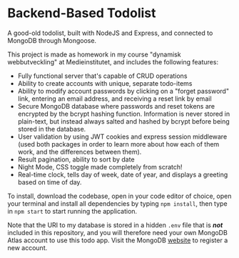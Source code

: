 # Backend-Based Todolist
A good-old todolist, built with NodeJS and Express, and connected to MongoDB through Mongoose.

This project is made as homework in my course "dynamisk webbutveckling" at Medieinstitutet, and includes the following features:

 - Fully functional server that's capable of CRUD operations
 - Ability to create accounts with unique, separate todo-items
 - Ability to modify account passwords by clicking on a "forget password" link, entering an email address, and receiving a reset link by email
- Secure MongoDB database where passwords and reset tokens are encrypted by the bcrypt hashing function. Information is never stored in plain-text, but instead always salted and hashed by bcrypt before being stored in the database.
- User validation by using JWT cookies and express session middleware (used both packages in order to learn more about how each of them work, and the differences between them).
 - Result pagination, ability to sort by date
 - Night Mode, CSS toggle made completely from scratch!
 - Real-time clock, tells day of week, date of year, and displays a greeting based on time of day.

To install, download the codebase, open in your code editor of choice, open your terminal and install all dependencies by typing `npm install`, then type in `npm start` to start running the application. 

Note that the URI to my database is stored in a hidden `.env` file that is ***not*** included in this repository, and you will therefore need your own MongoDB Atlas account to use this todo app. Visit the MongoDB [website](https://www.mongodb.com/cloud/atlas) to register a new account.
